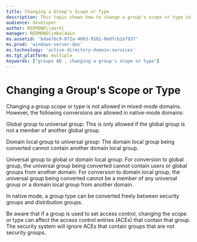 ```yaml
---
title: Changing a Group's Scope or Type
description: This topic shows how to change a group's scope or type in native mode domains.
audience: developer
author: REDMOND\\markl
manager: REDMOND\\mbaldwin
ms.assetid: 'bdae7bc9-072a-4063-9562-8e0fcb1b7937'
ms.prod: 'windows-server-dev'
ms.technology: 'active-directory-domain-services'
ms.tgt_platform: multiple
keywords: ["groups AD , changing a group's scope or type"]
---
```


# Changing a Group's Scope or Type

Changing a group scope or type is not allowed in mixed-mode domains. However, the following conversions are allowed in native-mode domains:

Global group to universal group: This is only allowed if the global group is not a member of another global group.

Domain local group to universal group: The domain local group being converted cannot contain another domain local group.

Universal group to global or domain local group: For conversion to global group, the universal group being converted cannot contain users or global groups from another domain. For conversion to domain local group, the universal group being converted cannot be a member of any universal group or a domain local group from another domain.

In native mode, a group type can be converted freely between security groups and distribution groups.

Be aware that if a group is used to set access control, changing the scope or type can affect the access control entries (ACEs) that contain that group. The security system will ignore ACEs that contain groups that are not security groups.

 

 




